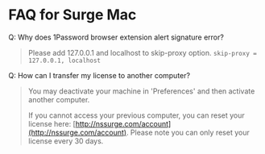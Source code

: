 # FAQ for Surge Mac

Q: Why does 1Password browser extension alert signature error?

> Please add 127.0.0.1 and localhost to skip-proxy option.
> `skip-proxy = 127.0.0.1, localhost`

Q: How can I transfer my license to another computer?
> You may deactivate your machine in 'Preferences' and then activate another computer. 
> 
> If you cannot access your previous computer, you can reset your license here: [http://nssurge.com/account](http://nssurge.com/account). Please note you can only reset your license every 30 days.
